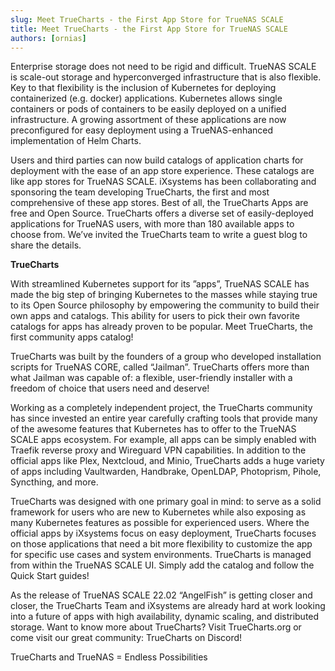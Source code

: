 ```yaml
---
slug: Meet TrueCharts - the First App Store for TrueNAS SCALE
title: Meet TrueCharts - the First App Store for TrueNAS SCALE
authors: [ornias]
---
```

Enterprise storage does not need to be rigid and difficult. TrueNAS SCALE is scale-out storage and hyperconverged infrastructure that is also flexible. Key to that flexibility is the inclusion of Kubernetes for deploying containerized (e.g. docker) applications. Kubernetes allows single containers or pods of containers to be easily deployed on a unified infrastructure.  A growing assortment of these applications are now preconfigured for easy deployment using a TrueNAS-enhanced implementation of Helm Charts.

Users and third parties can now build catalogs of application charts for deployment with the ease of an app store experience. These catalogs are like app stores for TrueNAS SCALE.  iXsystems has been collaborating and sponsoring the team developing TrueCharts, the first and most comprehensive of these app stores. Best of all, the TrueCharts Apps are free and Open Source.
TrueCharts offers a diverse set of easily-deployed applications for TrueNAS users, with more than 180 available apps to choose from.  We’ve invited the TrueCharts team to write a guest blog to share the details.

**TrueCharts**

With streamlined Kubernetes support for its ”apps”, TrueNAS SCALE has made the big step of bringing Kubernetes to the masses while staying true to its Open Source philosophy by empowering the community to build their own apps and catalogs. This ability for users to pick their own favorite catalogs for apps has already proven to be popular. Meet TrueCharts, the first community apps catalog!


TrueCharts was built by the founders of a group who developed installation scripts for TrueNAS CORE, called “Jailman”. TrueCharts offers more than what Jailman was capable of: a flexible, user-friendly installer with a freedom of choice that users need and deserve!

Working as a completely independent project, the TrueCharts community has since invested an entire year carefully crafting tools that provide many of the awesome features that Kubernetes has to offer to the TrueNAS SCALE apps ecosystem. For example, all apps can be simply enabled with Traefik reverse proxy and Wireguard VPN capabilities. In addition to the official apps like Plex, Nextcloud, and Minio, TrueCharts adds a huge variety of apps including Vaultwarden, Handbrake, OpenLDAP, Photoprism, Pihole, Syncthing, and more.

TrueCharts was designed with one primary goal in mind: to serve as a solid framework for users who are new to Kubernetes while also exposing as many Kubernetes features as possible for experienced users. Where the official apps by iXsystems focus on easy deployment, TrueCharts focuses on those applications that need a bit more flexibility to customize the app for specific use cases and system environments. TrueCharts is managed  from within the TrueNAS SCALE UI. Simply add the catalog and follow the Quick Start guides!

As the release of TrueNAS SCALE 22.02 “AngelFish” is getting closer and closer, the TrueCharts Team and iXsystems are already hard at work looking into a future of apps with high availability, dynamic scaling, and distributed storage. Want to know more about TrueCharts? Visit TrueCharts.org or come visit our great community: TrueCharts on Discord!

TrueCharts and TrueNAS = Endless Possibilities
